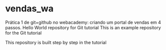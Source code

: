 # vendas_wa
Prática 1 de git+github no webacademy: criando um portal de vendas em 4 passos.
Hello World repository for Git tutorial
This is an example repository for the Git tutorial

This repository is built step by step in the tutorial